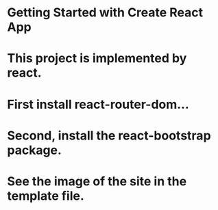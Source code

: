 # Getting Started with Create React App

# This project is implemented by react.                                

# First install react-router-dom...

# Second, install the react-bootstrap package.

# See the image of the site in the template file.
